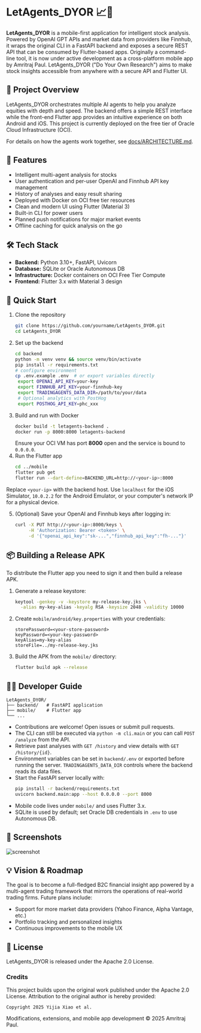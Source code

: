# LetAgents_DYOR 📈🤖

**LetAgents_DYOR** is a mobile-first application for intelligent stock analysis. Powered by OpenAI GPT APIs and market data from providers like Finnhub, it wraps the original CLI in a FastAPI backend and exposes a secure REST API that can be consumed by Flutter-based apps.
Originally a command-line tool, it is now under active development as a cross-platform mobile app by Amritraj Paul.
LetAgents_DYOR ("Do Your Own Research") aims to make stock insights accessible from anywhere with a secure API and Flutter UI.

## 🧠 Project Overview

LetAgents_DYOR orchestrates multiple AI agents to help you analyze equities with depth and speed. The backend offers a simple REST interface while the front-end Flutter app provides an intuitive experience on both Android and iOS. This project is currently deployed on the free tier of Oracle Cloud Infrastructure (OCI).

For details on how the agents work together, see [docs/ARCHITECTURE.md](docs/ARCHITECTURE.md).

## 📱 Features

- Intelligent multi-agent analysis for stocks
- User authentication and per-user OpenAI and Finnhub API key management
- History of analyses and easy result sharing
- Deployed with Docker on OCI free tier resources
- Clean and modern UI using Flutter (Material 3)
- Built-in CLI for power users
- Planned push notifications for major market events
- Offline caching for quick analysis on the go

## 🛠️ Tech Stack

- **Backend:** Python 3.10+, FastAPI, Uvicorn
- **Database:** SQLite or Oracle Autonomous DB
- **Infrastructure:** Docker containers on OCI Free Tier Compute
- **Frontend:** Flutter 3.x with Material 3 design

## 🚀 Quick Start

1. Clone the repository
   ```bash
   git clone https://github.com/yourname/LetAgents_DYOR.git
   cd LetAgents_DYOR
   ```
2. Set up the backend
   ```bash
   cd backend
   python -m venv venv && source venv/bin/activate
   pip install -r requirements.txt
   # configure environment
   cp .env.example .env  # or export variables directly
    export OPENAI_API_KEY=your-key
    export FINNHUB_API_KEY=your-finnhub-key
    export TRADINGAGENTS_DATA_DIR=/path/to/your/data
    # Optional analytics with PostHog
    export POSTHOG_API_KEY=phc_xxx
   ```
3. Build and run with Docker
   ```bash
   docker build -t letagents-backend .
   docker run -p 8000:8000 letagents-backend
   ```
   Ensure your OCI VM has port **8000** open and the service is bound to `0.0.0.0`.
4. Run the Flutter app
   ```bash
   cd ../mobile
   flutter pub get
   flutter run --dart-define=BACKEND_URL=http://<your-ip>:8000
   ```
Replace `<your-ip>` with the backend host. Use `localhost` for the iOS Simulator, `10.0.2.2` for the Android Emulator, or your computer's network IP for a physical device.

5. (Optional) Save your OpenAI and Finnhub keys after logging in:
   ```bash
   curl -X PUT http://<your-ip>:8000/keys \
        -H 'Authorization: Bearer <token>' \
        -d '{"openai_api_key":"sk-...","finnhub_api_key":"fh-..."}'
   ```

## 📦 Building a Release APK

To distribute the Flutter app you need to sign it and then build a release APK.

1. Generate a release keystore:
   ```bash
   keytool -genkey -v -keystore my-release-key.jks \
     -alias my-key-alias -keyalg RSA -keysize 2048 -validity 10000
   ```
2. Create `mobile/android/key.properties` with your credentials:
   ```
   storePassword=<your-store-password>
   keyPassword=<your-key-password>
   keyAlias=my-key-alias
   storeFile=../my-release-key.jks
   ```
3. Build the APK from the `mobile/` directory:
   ```bash
   flutter build apk --release
   ```


## 🧑‍💻 Developer Guide

```
LetAgents_DYOR/
├── backend/   # FastAPI application
├── mobile/    # Flutter app
└── ...
```

- Contributions are welcome! Open issues or submit pull requests.
- The CLI can still be executed via `python -m cli.main` or you can call `POST /analyze` from the API.
- Retrieve past analyses with `GET /history` and view details with `GET /history/{id}`.
 - Environment variables can be set in `backend/.env` or exported before running the server. `TRADINGAGENTS_DATA_DIR` controls where the backend reads its data files.
- Start the FastAPI server locally with:
  ```bash
  pip install -r backend/requirements.txt
  uvicorn backend.main:app --host 0.0.0.0 --port 8000
- Mobile code lives under `mobile/` and uses Flutter 3.x.
- SQLite is used by default; set Oracle DB credentials in `.env` to use Autonomous DB.

## 📲 Screenshots

![screenshot](path/to/image.png)

## 💡 Vision & Roadmap

The goal is to become a full-fledged B2C financial insight app powered by a multi-agent trading framework that mirrors the operations of real-world trading firms. Future plans include:

- Support for more market data providers (Yahoo Finance, Alpha Vantage, etc.)
- Portfolio tracking and personalized insights
- Continuous improvements to the mobile UX

## 📜 License

LetAgents_DYOR is released under the Apache 2.0 License.

### Credits

This project builds upon the original work published under the Apache 2.0 License. Attribution to the original author is hereby provided:

```
Copyright 2025 Yijia Xiao et al.
```

Modifications, extensions, and mobile app development © 2025 Amritraj Paul.
